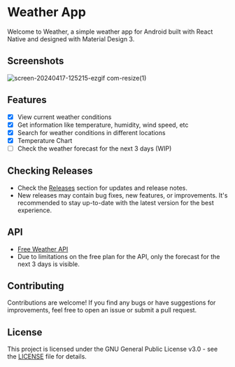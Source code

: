 # Weather App

Welcome to Weather, a simple weather app for Android built with React Native and designed with Material Design 3.

## Screenshots
![screen-20240417-125215-ezgif com-resize(1)](https://github.com/ronitkrshah/weather-app/assets/118371892/b9b92adf-6869-4fae-b10b-c71b151c7b3c)

## Features
- [X] View current weather conditions
- [X] Get information like temperature, humidity, wind speed, etc
- [X] Search for weather conditions in different locations
- [X] Temperature Chart
- [ ] Check the weather forecast for the next 3 days (WIP)

## Checking Releases
- Check the [Releases](https://github.com/ronitkrshah/weather-app/releases) section for updates and release notes.
- New releases may contain bug fixes, new features, or improvements. It's recommended to stay up-to-date with the latest version for the best experience.

## API
- [Free Weather API](https://www.weatherapi.com)
- Due to limitations on the free plan for the API, only the forecast for the next 3 days is visible.

## Contributing
Contributions are welcome! If you find any bugs or have suggestions for improvements, feel free to open an issue or submit a pull request.

## License
This project is licensed under the GNU General Public License v3.0 - see the [LICENSE](LICENSE) file for details.
